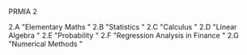PRMIA 2	
	
2.A	"Elementary Maths
"
2.B	"Statistics
"
2.C	"Calculus
"
2.D	"Linear Algebra
"
2.E	"Probability
"
2.F	"Regression Analysis in Finance
"
2.G	"Numerical Methods
"	
